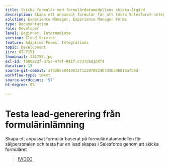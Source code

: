 ```yaml
---
title: Skicka formulär med formulärdatamodellens skicka-åtgärd
description: Skapa ett anpassat formulär för att testa Salesforce-integreringen genom att skapa ett Lead-objekt när formulär skickas
solution: Experience Manager, Experience Manager Forms
type: Documentation
role: Developer
level: Beginner, Intermediate
version: Cloud Service
feature: Adaptive Forms, Integrations
topic: Development
jira: KT-7151
thumbnail: 331758.jpg
exl-id: fa00822f-075a-47df-941f-c7370bd1d4f4
duration: 19
source-git-commit: af928e60410022f12207082467d3bd9b818af59d
workflow-type: tm+mt
source-wordcount: '57'
ht-degree: 0%

---
```


# Testa lead-generering från formulärinlämning

Skapa ett anpassat formulär baserat på formulärdatamodellen för säljpersonalen och testa hur en lead skapas i Salesforce genom att skicka formuläret

>[!VIDEO](https://video.tv.adobe.com/v/331758?quality=12&learn=on)
